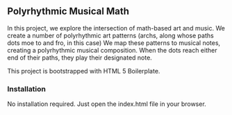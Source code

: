 ## Polyrhythmic Musical Math
In this project, we explore the intersection of math-based art and music.
We create a number of polyrhythmic art patterns (archs, along whose paths dots moe to and fro, in this case)
We map these patterns to musical notes, creating a polyrhythmic musical composition.
When the dots reach either end of their paths, they play their designated note.

This project is bootstrapped with HTML 5 Boilerplate.

### Installation

No installation required. Just open the index.html file in your browser.
